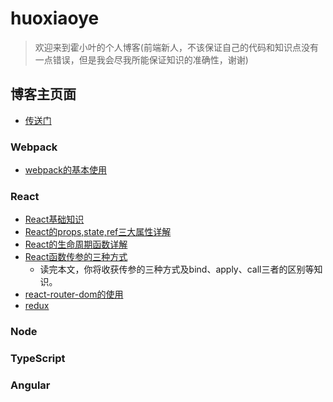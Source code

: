 # huoxiaoye

> 欢迎来到霍小叶的个人博客(前端新人，不该保证自己的代码和知识点没有一点错误，但是我会尽我所能保证知识的准确性，谢谢)

## 博客主页面
* [传送门](https://huoxiaoye.github.io/)

### Webpack
* [webpack的基本使用](https://huoxiaoye.github.io/2019/06/27/webpack-base-study/)

### React
* [React基础知识](https://huoxiaoye.github.io/2019/06/30/react-study-1/)
* [React的props,state,ref三大属性详解](https://huoxiaoye.github.io/2019/07/10/React%E7%9A%84props-state-ref%E4%B8%89%E5%A4%A7%E5%B1%9E%E6%80%A7%E8%AF%A6%E8%A7%A3/)
* [React的生命周期函数详解](https://huoxiaoye.github.io/2019/07/10/React%E7%9A%84%E7%94%9F%E5%91%BD%E5%91%A8%E6%9C%9F/)
* [React函数传参的三种方式](https://huoxiaoye.github.io/2019/07/12/React%E5%87%BD%E6%95%B0%E4%BC%A0%E5%8F%82%E7%9A%84%E4%B8%89%E7%A7%8D%E6%96%B9%E5%BC%8F/)
	* 读完本文，你将收获传参的三种方式及bind、apply、call三者的区别等知识。
* [react-router-dom的使用](https://huoxiaoye.github.io/2019/07/12/react-router-dom%E7%9A%84%E4%BD%BF%E7%94%A8/)
* [redux](https://huoxiaoye.github.io/2019/07/21/redux-study/)


### Node



### TypeScript

### Angular

